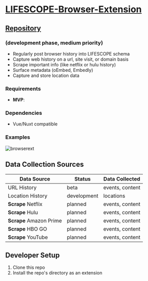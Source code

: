 # [LIFESCOPE-Browser-Extension](https://github.com/LifeScopeLabs/lifescope-browser-extension)

## [Repository](https://github.com/LifeScopeLabs/lifescope-browser-extension)

### (development phase, medium priority)

* Regularly post browser history into LIFESCOPE schema
* Capture web history on a url, site visit, or domain basis
* Scrape important info (like netflix or hulu history)
* Surface metadata (oEmbed, Embedly)
* Capture and store location data

### Requirements
- **MVP**: 

### Dependencies
- Vue/Nuxt compatible

### Examples

![browserext]

[browserext]:https://lifescopelabs.github.io/assets/screenshots/browser-plugin-screenshot.png

## Data Collection Sources

| Data Source | Status | Data Collected |
|--|--|--|
| URL History | beta | events, content |
| Location History | development | locations |
| **Scrape** Netflix | planned | events, content |
| **Scrape** Hulu | planned | events, content |
| **Scrape** Amazon Prime | planned | events, content |
| **Scrape** HBO GO | planned | events, content |
| **Scrape** YouTube | planned | events, content |

## Developer Setup

1. Clone this repo
2. Install the repo's directory as an extension
<!--stackedit_data:
eyJoaXN0b3J5IjpbMzYwNDU3MjAzLDE5Mjc3Nzc0MjldfQ==
-->